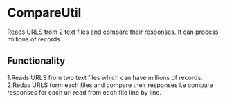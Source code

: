 # CompareUtil
Reads URLS from 2 text files and compare their responses. It can process millions of records 
## Functionality
1.Reads URLS from two text files which can have millions of records.</br>
2.Redas URLS form each files and compare their responses i.e compare responses for each url read from each file line by line.</br>
